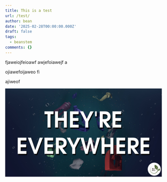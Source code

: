 ```yaml
---
title: This is a test
url: /test/
author: bean
date: '2025-02-28T00:00:00.000Z'
draft: false
tags:
  - beanstem
comments: {}
---
```

fjaweiojfeioawf
awjefoiawejf
a


ojiawefoijaweo
fi


ajiweof

![Image](/uploads/thumbnail.jpg)
